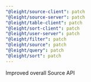 ```yaml
---
"@leight/source-client": patch
"@leight/source-server": patch
"@leight/table-client": patch
"@leight/sort-client": patch
"@leight/user-server": patch
"@leight/filter": patch
"@leight/source": patch
"@leight/query": patch
"@leight/sort": patch
---
```


Improved overall Source API
